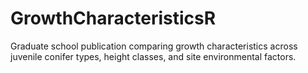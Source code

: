# GrowthCharacteristicsR
Graduate school publication comparing growth characteristics across juvenile conifer types, height classes, and site environmental factors. 
